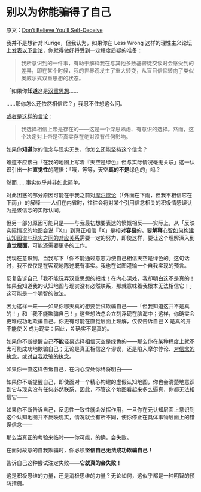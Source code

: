 # 别以为你能骗得了自己

原文：[Don’t Believe You’ll Self-Deceive](https://www.readthesequences.com/Dont-Believe-Youll-Self-Deceive)

我并不是想针对 Kurige，但我认为，如果你在 Less Wrong 这样的理性主义论坛上[发表以下言论](https://www.greaterwrong.com/lw/r/no_really_ive_deceived_myself/#gk)，你就得做好将受到一定程度质疑的准备：

> 我所意识到的一件事，有助于解释我在与其他多数基督徒交谈时会感受到的差异，即在某个时候，我的世界观发生了重大转变，从盲目信仰转向了类似奥威尔式双重思想的状态。

「如果你**知道**这是[双重思想](https://www.readthesequences.com/Doublethink-Choosing-To-Be-Biased)……

……那你怎么还依然相信它？」我忍不住想这么问。

[或者是这样的言论](https://www.greaterwrong.com/lw/1f/moores_paradox/#u3)：

> 我选择相信上帝是存在的——这是一个深思熟虑、有意识的选择。然而，这个决定对上帝是否真实存在绝对没有任何影响。

如果你**知道**你的信念与现实无关，你怎么还能坚持这个信念？

难道不应该由「在我的地图上写着『天空是绿色』但与实际情况毫无关联」这一认识引出一种**直觉性**的醒悟：「哦，等等，天空**真的不是**绿色的」吗？

然而……事实似乎并非如此简单。

对此困惑的部分原因可能在于我之前对[摩尔悖论](https://www.readthesequences.com/Moores-Paradox)（「外面在下雨，但我不相信它在下雨」）的解释——人们在内省时，往往会将对某个引用信念相关的积极情感误认为是该信念的实际认同。

但另一部分原因可能只是——与我最初想要表达的愤慨相反——实际上，从「反映实际情况的地图会说『X』」到真正相信「X」是相对**容易**的。要**解释**[心智如何构建认知图谱与现实之间的对应关系](https://www.readthesequences.com/What-Is-Evidence)需要一定的努力，即使这样，要让这个理解深入到**直觉层面**，可能还需要更多的工作。

我现在意识到，当我写下「你不能通过意志力使自己相信天空是绿色的」这句话时，我不仅仅是在客观地陈述既有事实。我也在试图灌输一个自我实现的预言。

反复告诉自己「我不能玩弄双重思想的把戏！在内心深处，我却明白这不是真的！如果我知道我的认知地图与现实没有必然联系，那就意味着我根本无法相信它！」这可能是一个明智的做法。

因为这样一来——如果你哪天真的想要尝试欺骗自己——「但我知道这并不是真的！」和「我不能欺骗自己！」这些想法总会立刻浮现在脑海中；这样，你确实会更难成功地欺骗自己。你更有可能在直觉层面上理解，仅仅告诉自己 X 是真的并不能使 X 成为现实：因此，X 确实不是真的。

如果你不断提醒自己**不能**轻易选择相信天空是绿色的——那么你在某种程度上就不太可能成功地欺骗自己；无论是真正相信这个谬误，还是陷入摩尔悖论、[对信念的执念](https://www.readthesequences.com/Belief-In-Belief)，或[对自我欺骗的执念](https://www.readthesequences.com/Belief-In-Self-Deception)。

如果你一直这样告诉自己，在内心深处你终将明白——

如果你不断提醒自己，即使面对一个精心构建的虚假认知地图，你也会清楚地意识到它与现实没有任何必然联系，因此，不管这个地图看起来多么逼真，你都无法相信它——

如果你不断告诉自己，反思性一致性就会发挥作用，一旦你在元认知层面上意识到这个认知地图并不反映现实，情况就会有所不同，使你停止在具体事物层面上的错误信念——

那么当真正的考验来临时——你可能，的确，会失败。

在面对故意的自我欺骗时，你必须**坚信自己无法成功欺骗自己！**

告诉自己这种尝试注定失败——**它就真的会失败！**

这是积极思维的力量，还是消极思维的力量？无论如何，这似乎都是一种明智的预防措施。